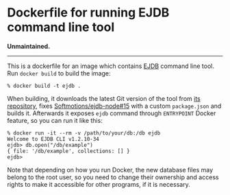 # Dockerfile for running EJDB command line tool

**Unmaintained.**

---

This is a dockerfile for an image which contains [EJDB] command line tool. Run `docker build` to
build the image:

```
% docker build -t ejdb .
```

When building, it downloads the latest Git version of the tool from [its repository][ejdb-cli-repo],
fixes [Softmotions/ejdb-node#15][issue-15] with a custom `package.json` and builds it. Afterwards
it exposes `ejdb` command through `ENTRYPOINT` Docker feature, so you can run it like this:

```
% docker run -it --rm -v /path/to/your/db:/db ejdb
Welcome to EJDB CLI v1.2.10-34
ejdb> db.open("/db/example")
{ file: '/db/example', collections: [] }
ejdb> 
```

Note that depending on how you run Docker, the new database files may belong to the root user,
so you need to change their ownership and access rights to make it accessible for other programs,
if it is necessary.

  [EJDB]: http://ejdb.org/
  [ejdb-cli-repo]: https://github.com/Softmotions/ejdb-node
  [issue-15]: https://github.com/Softmotions/ejdb-node/issues/15
